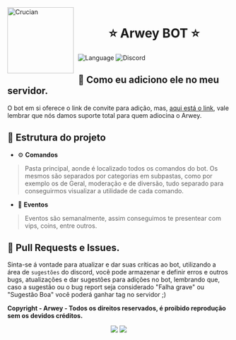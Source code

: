 <img width="150" height="150" align="left" style="float: left; margin: 0 10px 10px 0;" alt="Crucian" src="https://imgur.com/bMDYpjO.png">

<h1 align="center">⭐ Arwey BOT ⭐</h1>

![Language](https://img.shields.io/badge/Language-Node.js-red?style=for-the-badge&logo=node.js)
![Discord](https://img.shields.io/discord/693891742914576504?color=7289da&label=discord&logo=discord&logoColor=white&style=for-the-badge)

## 🤔 Como eu adiciono ele no meu servidor.

O bot em si oferece o link de convite para adição, mas, [aqui está o link](https://discord.com/api/oauth2/authorize?client_id=576823009713717249&permissions=8&redirect_uri=https%3A%2F%2Fdiscord.gg%2FpMQJrSN5Ma&response_type=code&scope=bot%20guilds%20email%20identify), vale lembrar que nós damos suporte total para quem adiocina o Arwey.


## 📁 Estrutura do projeto
* ⚙ **Comandos**

> Pasta principal, aonde é localizado todos os comandos do bot. Os mesmos são separados por categorias em subpastas, como por exemplo os de Geral, moderação e de diversão, tudo separado para conseguirmos visualizar a utilidade de cada comando.

* 🎉 **Eventos**

> Eventos são semanalmente, assim conseguimos te presentear com vips, coins, entre outros.


## 🎊 Pull Requests e Issues.

Sinta-se á vontade para atualizar e dar suas críticas ao bot, utilizando a área de `sugestões` do discord, você pode armazenar e definir erros e outros bugs, atualizações e dar sugestões para adições no bot, lembrando que, caso a sugestão ou o bug report seja considerado "Falha grave" ou "Sugestão Boa" você poderá ganhar tag no servidor ;)



**Copyright - Arwey - Todos os direitos reservados, é proibido reprodução sem os devidos créditos.**

<p align="center">
  <a href="https://discord.gg/PfD7NbuZYP"><img src="https://img.shields.io/badge/Arwey%20Support%20Server%20-1d202b.svg?&style=for-the-badge&logo=discord&logoColor=white"></a>
  <a href="https://discord.com/users/377174142149066785"><img src="https://img.shields.io/badge/Fellipe Oliveira%20-7289DA.svg?&style=for-the-badge&logo=discord&logoColor=white"></a>
</p>
